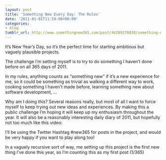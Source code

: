 ```yaml
---
layout: post
title: 'Something New Every Day: The Rules'
date: '2011-01-01T11:59:00+00:00'
categories:
- blog
tumblr_url: http://www.somethingnew365.com/post/44289270830/something-new-every-day-the-rules
---
```

It’s New Year’s Day, so it’s the perfect time for starting ambitious but vaguely plausible projects.

The challenge I’m setting myself is to try to do something I haven’t done before on all 365 days of 2011.

In my rules, anything counts as “something new” if it’s a new experience for me, so it could be something as trivial as walking a different way to work, cooking something I haven’t made before, learning something new about software development, …

Why am I doing this? Several reasons really, but most of all I want to force myself to keep trying out new ideas and experiences. By making this a public challenge I’m hoping it will keep up my enthusiasm throughout the year. It will also be a reasonably interesting daily diary of 2011, but hopefully not too much like this video: 

I’ll be using the Twitter Hashtag #new365 for posts in the project, and would be very happy if you want to play along too!

In a vaguely recursive sort of way, me setting up this project is the first new thing I’ve done this year, so I’m counting this as my first post (1/365)
